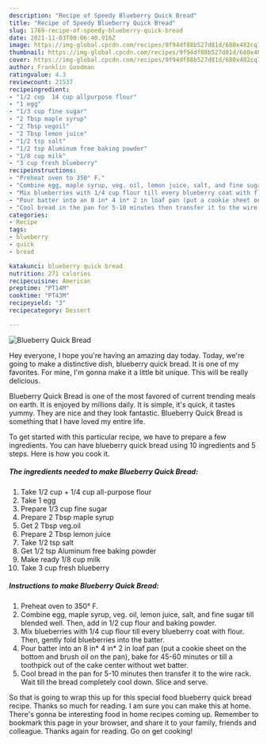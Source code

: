 ```yaml
---
description: "Recipe of Speedy Blueberry Quick Bread"
title: "Recipe of Speedy Blueberry Quick Bread"
slug: 1769-recipe-of-speedy-blueberry-quick-bread
date: 2021-11-03T00:06:40.916Z
image: https://img-global.cpcdn.com/recipes/9f94df88b527d81d/680x482cq70/blueberry-quick-bread-recipe-main-photo.jpg
thumbnail: https://img-global.cpcdn.com/recipes/9f94df88b527d81d/680x482cq70/blueberry-quick-bread-recipe-main-photo.jpg
cover: https://img-global.cpcdn.com/recipes/9f94df88b527d81d/680x482cq70/blueberry-quick-bread-recipe-main-photo.jpg
author: Franklin Goodman
ratingvalue: 4.3
reviewcount: 21537
recipeingredient:
- "1/2 cup  14 cup allpurpose flour"
- "1 egg"
- "1/3 cup fine sugar"
- "2 Tbsp maple syrup"
- "2 Tbsp vegoil"
- "2 Tbsp lemon juice"
- "1/2 tsp salt"
- "1/2 tsp Aluminum free baking powder"
- "1/8 cup milk"
- "3 cup fresh blueberry"
recipeinstructions:
- "Preheat oven to 350° F."
- "Combine egg, maple syrup, veg. oil, lemon juice, salt, and fine sugar till blended well. Then, add in 1/2 cup flour and baking powder."
- "Mix blueberries with 1/4 cup flour till every blueberry coat with flour. Then, gently fold blueberries into the batter."
- "Pour batter into an 8 in* 4 in* 2 in loaf pan (put a cookie sheet on the bottom and brush oil on the pan), bake for 45-60 minutes or till a toothpick out of the cake center without wet batter."
- "Cool bread in the pan for 5-10 minutes then transfer it to the wire rack. Wait till the bread completely cool down. Slice and serve."
categories:
- Recipe
tags:
- blueberry
- quick
- bread

katakunci: blueberry quick bread 
nutrition: 271 calories
recipecuisine: American
preptime: "PT14M"
cooktime: "PT43M"
recipeyield: "3"
recipecategory: Dessert

---
```



![Blueberry Quick Bread](https://img-global.cpcdn.com/recipes/9f94df88b527d81d/680x482cq70/blueberry-quick-bread-recipe-main-photo.jpg)

Hey everyone, I hope you're having an amazing day today. Today, we're going to make a distinctive dish, blueberry quick bread. It is one of my favorites. For mine, I'm gonna make it a little bit unique. This will be really delicious.

Blueberry Quick Bread is one of the most favored of current trending meals on earth. It is enjoyed by millions daily. It is simple, it's quick, it tastes yummy. They are nice and they look fantastic. Blueberry Quick Bread is something that I have loved my entire life.




To get started with this particular recipe, we have to prepare a few ingredients. You can have blueberry quick bread using 10 ingredients and 5 steps. Here is how you cook it.

<!--inarticleads1-->

##### The ingredients needed to make Blueberry Quick Bread:

1. Take 1/2 cup + 1/4 cup all-purpose flour
1. Take 1 egg
1. Prepare 1/3 cup fine sugar
1. Prepare 2 Tbsp maple syrup
1. Get 2 Tbsp veg.oil
1. Prepare 2 Tbsp lemon juice
1. Take 1/2 tsp salt
1. Get 1/2 tsp Aluminum free baking powder
1. Make ready 1/8 cup milk
1. Take 3 cup fresh blueberry




<!--inarticleads2-->

##### Instructions to make Blueberry Quick Bread:

1. Preheat oven to 350° F.
1. Combine egg, maple syrup, veg. oil, lemon juice, salt, and fine sugar till blended well. Then, add in 1/2 cup flour and baking powder.
1. Mix blueberries with 1/4 cup flour till every blueberry coat with flour. Then, gently fold blueberries into the batter.
1. Pour batter into an 8 in* 4 in* 2 in loaf pan (put a cookie sheet on the bottom and brush oil on the pan), bake for 45-60 minutes or till a toothpick out of the cake center without wet batter.
1. Cool bread in the pan for 5-10 minutes then transfer it to the wire rack. Wait till the bread completely cool down. Slice and serve.




So that is going to wrap this up for this special food blueberry quick bread recipe. Thanks so much for reading. I am sure you can make this at home. There's gonna be interesting food in home recipes coming up. Remember to bookmark this page in your browser, and share it to your family, friends and colleague. Thanks again for reading. Go on get cooking!
